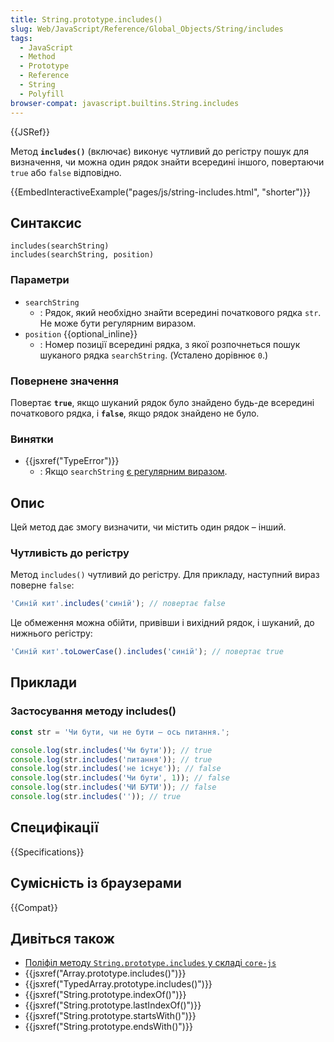 ```yaml
---
title: String.prototype.includes()
slug: Web/JavaScript/Reference/Global_Objects/String/includes
tags:
  - JavaScript
  - Method
  - Prototype
  - Reference
  - String
  - Polyfill
browser-compat: javascript.builtins.String.includes
---
```


{{JSRef}}

Метод **`includes()`** (включає) виконує чутливий до регістру пошук для визначення, чи можна один рядок знайти всередині іншого, повертаючи `true` або `false` відповідно.

{{EmbedInteractiveExample("pages/js/string-includes.html", "shorter")}}

## Синтаксис

```js-nolint
includes(searchString)
includes(searchString, position)
```

### Параметри

- `searchString`
  - : Рядок, який необхідно знайти всередині початкового рядка `str`. Не може бути регулярним виразом.
- `position` {{optional_inline}}
  - : Номер позиції всередині рядка, з якої розпочнеться пошук шуканого рядка `searchString`. (Усталено дорівнює `0`.)

### Повернене значення

Повертає **`true`**, якщо шуканий рядок було знайдено будь-де всередині початкового рядка, і **`false`**, якщо рядок знайдено не було.

### Винятки

- {{jsxref("TypeError")}}
  - : Якщо `searchString` [є регулярним виразом](/uk/docs/Web/JavaScript/Reference/Global_Objects/RegExp#osoblyva-obrobka-rehuliarnykh-vyraziv).

## Опис

Цей метод дає змогу визначити, чи містить один рядок – інший.

### Чутливість до регістру

Метод `includes()` чутливий до регістру. Для прикладу, наступний вираз поверне `false`:

```js
'Синій кит'.includes('синій'); // повертає false
```

Це обмеження можна обійти, привівши і вихідний рядок, і шуканий, до нижнього регістру:

```js
'Синій кит'.toLowerCase().includes('синій'); // повертає true
```

## Приклади

### Застосування методу includes()

```js
const str = 'Чи бути, чи не бути — ось питання.';

console.log(str.includes('Чи бути')); // true
console.log(str.includes('питання')); // true
console.log(str.includes('не існує')); // false
console.log(str.includes('Чи бути', 1)); // false
console.log(str.includes('ЧИ БУТИ')); // false
console.log(str.includes('')); // true
```

## Специфікації

{{Specifications}}

## Сумісність із браузерами

{{Compat}}

## Дивіться також

- [Поліфіл методу `String.prototype.includes` у складі `core-js`](https://github.com/zloirock/core-js#ecmascript-string-and-regexp)
- {{jsxref("Array.prototype.includes()")}}
- {{jsxref("TypedArray.prototype.includes()")}}
- {{jsxref("String.prototype.indexOf()")}}
- {{jsxref("String.prototype.lastIndexOf()")}}
- {{jsxref("String.prototype.startsWith()")}}
- {{jsxref("String.prototype.endsWith()")}}
